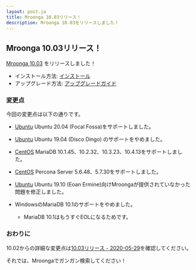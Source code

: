 ```yaml
---
layout: post.ja
title: Mroonga 10.03リリース！
description: Mroonga 10.03をリリースしました！
---
```


## Mroonga 10.03リリース！

[Mroonga 10.03](/ja/docs/news.html#release-10-03) をリリースしました！

* インストール方法: [インストール](/ja/docs/install.html)
* アップグレード方法: [アップグレードガイド](/ja/docs/upgrade.html)

### 変更点

今回の変更点は以下の通りです。

* [Ubuntu](/ja/docs/install/ubuntu) Ubuntu 20.04 (Focal Fossa)をサポートしました。

* [Ubuntu](/ja/docs/install/ubuntu) Ubuntu 19.04 (Disco Dingo) のサポートをやめました。

* [CentOS](/ja/docs/install/centos) MariaDB 10.1.45、10.2.32、10.3.23、10.4.13をサポートしました。

* [CentOS](/ja/docs/install/centos) Percona Server 5.6.48、5.7.30をサポートしました。

* [Ubuntu](/ja/docs/install/ubuntu) Ubuntu 19.10 (Eoan Ermine)向けMroongaが提供されていなかった問題を修正しました。

* WindowsのMariaDB 10.1のサポートをやめました。

  * MariaDB 10.1はもうすぐEOLになるためです。

### おわりに

10.02からの詳細な変更点は[10.03リリース - 2020-05-29](/ja/docs/news.html#release-10-03)を確認してください。

それでは、Mroongaでガンガン検索してください！
